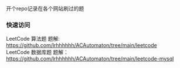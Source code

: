 开个repo记录在各个网站刷过的题

### 快速访问
LeetCode 算法题 题解: https://github.com/lrhhhhhh/ACAutomaton/tree/main/leetcode  
LeetCode 数据库题 题解：https://github.com/lrhhhhhh/ACAutomaton/tree/main/leetcode-mysql  